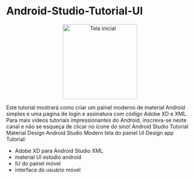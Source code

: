 # Android-Studio-Tutorial-UI

<p align="center">
  <a href="https://www.iloveimg.com/pt/download/g8d7kz4tn7cc0gn9tv43lyj715A0r8mpjctvAct968sw7pgjb5phvwf6kz806854t660l0vdsyly14h8lk4f4y2mbzf67q17pscnAtfzdb26hA8pz71b6xf3k8pnrtAfngppyqns27v27hmAsxnfj4cz6mmmpwqmwrnfp82yx0rzrlnry9j1/13" target="blank"><img src="https://www.iloveimg.com/pt/download/g8d7kz4tn7cc0gn9tv43lyj715A0r8mpjctvAct968sw7pgjb5phvwf6kz806854t660l0vdsyly14h8lk4f4y2mbzf67q17pscnAtfzdb26hA8pz71b6xf3k8pnrtAfngppyqns27v27hmAsxnfj4cz6mmmpwqmwrnfp82yx0rzrlnry9j1/13" width="200" alt="Tela inicial" /></a>
</p>


Este tutorial mostrará como criar um painel moderno de material Android simples e uma página de login e assinatura com código Adobe XD e XML.
Para mais vídeos tutoriais impressionantes do Android, inscreva-se neste canal e não se esqueça de clicar no ícone do sino!
Android Studio Tutorial Material Design Android Studio Modern tela do painel UI Design app Tutorial:
- Adobe XD para Android Studio XML
- material UI estúdio android 
- IU do painel móvel 
- interface do usuário móvel
